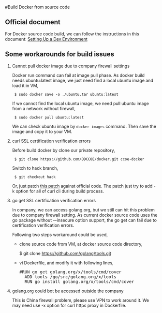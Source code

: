 
#Build Docker from source code

## Official document

For Docker source code build, we can follow the instructions in this document:
[Setting Up a Dev Environment](https://docs.docker.com/v1.5/contributing/devenvironment)

## Some workarounds for build issues

1. Cannot pull docker image due to company firewall settings

   Docker run command can fail at image pull phase. As docker build needs ubuntu:latest image, we just need find a local ubuntu image and load it
   in VM,

		$ sudo docker save -o ./ubuntu.tar ubuntu:latest

   If we cannot find the local ubuntu image, we need pull ubuntu image from a network without firewall,

		$ sudo docker pull ubuntu:latest

   We can check ubuntu image by `docker images` command. Then save the image and copy it to your VM.

2. curl SSL certification verification errors

	Before build docker by clone our private repository,

		$ git clone https://github.com/DDCCOE/docker.git ccoe-docker
		
	Switch to hack branch,

		$ git checkout hack

	Or, just patch [this patch](https://github.com/DDCCOE/docker/commit/23ebf643d9d087f4f155c68ac176d4800d805bb6) against official code.
	The patch just try to add -k option for all of curl cli during build process.

3. go get SSL certification verification errors

	In company, we can access golang.org, but we still can hit this problem due to company firewall setting.
	As current docker source code uses the go package without --insecure option support, the go get can fail due to certification verification errors.

    Following two steps workaround could be used,

	* clone source code from VM, at docker source code directory,

		$ git clone https://github.com/golang/tools.git

	* vi Dockerfile, and modify it with following lines,

		<pre>#RUN go get golang.org/x/tools/cmd/cover
		ADD tools /go/src/golang.org/x/tools
		RUN go install golang.org/x/tools/cmd/cover</pre>

4. golang.org could bot be accessed outside the company

	This is China firewall problem, please use VPN to work around it. We may need use -x option for curl https proxy in Dockerfile.
